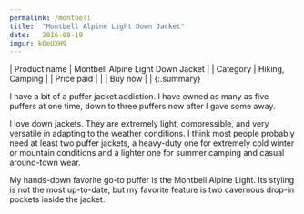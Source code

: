 ```yaml
---
permalink: /montbell
title:  "Montbell Alpine Light Down Jacket"
date:   2016-08-19
imgur: kOeUXH9
---
```


| Product name | Montbell Alpine Light Down Jacket |
| Category     | Hiking, Camping                   |
| Price paid   |                                   |
| Buy now      |                                   |
{:.summary}

I have a bit of a puffer jacket addiction. I have owned as many as five puffers
at one time, down to three puffers now after I gave some away.

I love down jackets. They are extremely light, compressible, and very versatile
in adapting to the weather conditions. I think most people probably need at
least two puffer jackets, a heavy-duty one for extremely cold winter or
mountain conditions and a lighter one for summer camping and casual around-town
wear.

My hands-down favorite go-to puffer is the Montbell Alpine Light. Its styling
is not the most up-to-date, but my favorite feature is two cavernous drop-in
pockets inside the jacket.
